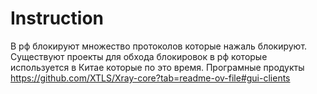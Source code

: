 # Instruction
В рф блокируют множество протоколов которые нажаль блокируют.
Существуют проекты для обхода блокировок в рф которые используется в Китае которые по это время.
Програмные продукты https://github.com/XTLS/Xray-core?tab=readme-ov-file#gui-clients
